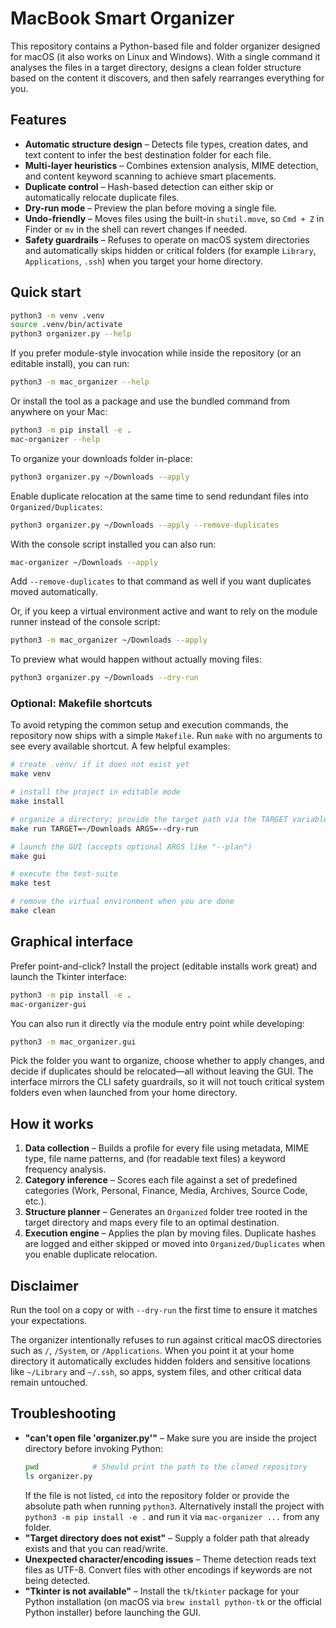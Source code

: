 # MacBook Smart Organizer

This repository contains a Python-based file and folder organizer designed for macOS (it also works on Linux and Windows). With a single command it analyses the files in a target directory, designs a clean folder structure based on the content it discovers, and then safely rearranges everything for you.

## Features

* **Automatic structure design** – Detects file types, creation dates, and text content to infer the best destination folder for each file.
* **Multi-layer heuristics** – Combines extension analysis, MIME detection, and content keyword scanning to achieve smart placements.
* **Duplicate control** – Hash-based detection can either skip or automatically relocate duplicate files.
* **Dry-run mode** – Preview the plan before moving a single file.
* **Undo-friendly** – Moves files using the built-in `shutil.move`, so `Cmd + Z` in Finder or `mv` in the shell can revert changes if needed.
* **Safety guardrails** – Refuses to operate on macOS system directories and automatically skips hidden or critical folders (for example `Library`, `Applications`, `.ssh`) when you target your home directory.

## Quick start

```bash
python3 -m venv .venv
source .venv/bin/activate
python3 organizer.py --help
```

If you prefer module-style invocation while inside the repository (or an editable install), you can run:

```bash
python3 -m mac_organizer --help
```

Or install the tool as a package and use the bundled command from anywhere on your Mac:

```bash
python3 -m pip install -e .
mac-organizer --help
```

To organize your downloads folder in-place:

```bash
python3 organizer.py ~/Downloads --apply
```

Enable duplicate relocation at the same time to send redundant files into `Organized/Duplicates`:

```bash
python3 organizer.py ~/Downloads --apply --remove-duplicates
```

With the console script installed you can also run:

```bash
mac-organizer ~/Downloads --apply
```

Add `--remove-duplicates` to that command as well if you want duplicates moved automatically.

Or, if you keep a virtual environment active and want to rely on the module runner instead of the console script:

```bash
python3 -m mac_organizer ~/Downloads --apply
```

To preview what would happen without actually moving files:

```bash
python3 organizer.py ~/Downloads --dry-run
```

### Optional: Makefile shortcuts

To avoid retyping the common setup and execution commands, the repository now
ships with a simple `Makefile`. Run `make` with no arguments to see every
available shortcut. A few helpful examples:

```bash
# create .venv/ if it does not exist yet
make venv

# install the project in editable mode
make install

# organize a directory; provide the target path via the TARGET variable
make run TARGET=~/Downloads ARGS=--dry-run

# launch the GUI (accepts optional ARGS like "--plan")
make gui

# execute the test-suite
make test

# remove the virtual environment when you are done
make clean
```

## Graphical interface

Prefer point-and-click? Install the project (editable installs work great) and launch the Tkinter interface:

```bash
python3 -m pip install -e .
mac-organizer-gui
```

You can also run it directly via the module entry point while developing:

```bash
python3 -m mac_organizer.gui
```

Pick the folder you want to organize, choose whether to apply changes, and decide if duplicates should be relocated—all without leaving the GUI. The interface mirrors the CLI safety guardrails, so it will not touch critical system folders even when launched from your home directory.

## How it works

1. **Data collection** – Builds a profile for every file using metadata, MIME type, file name patterns, and (for readable text files) a keyword frequency analysis.
2. **Category inference** – Scores each file against a set of predefined categories (Work, Personal, Finance, Media, Archives, Source Code, etc.).
3. **Structure planner** – Generates an `Organized` folder tree rooted in the target directory and maps every file to an optimal destination.
4. **Execution engine** – Applies the plan by moving files. Duplicate hashes are logged and either skipped or moved into `Organized/Duplicates` when you enable duplicate relocation.

## Disclaimer

Run the tool on a copy or with `--dry-run` the first time to ensure it matches your expectations.

The organizer intentionally refuses to run against critical macOS directories such as `/`, `/System`, or `/Applications`. When you point it at your home directory it automatically excludes hidden folders and sensitive locations like `~/Library` and `~/.ssh`, so apps, system files, and other critical data remain untouched.

## Troubleshooting

* **"can't open file 'organizer.py'"** – Make sure you are inside the project directory before invoking Python:
  ```bash
  pwd            # Should print the path to the cloned repository
  ls organizer.py
  ```
  If the file is not listed, `cd` into the repository folder or provide the absolute path when running `python3`.
  Alternatively install the project with `python3 -m pip install -e .` and run it via `mac-organizer ...` from any folder.
* **"Target directory does not exist"** – Supply a folder path that already exists and that you can read/write.
* **Unexpected character/encoding issues** – Theme detection reads text files as UTF-8. Convert files with other encodings if keywords are not being detected.
* **"Tkinter is not available"** – Install the `tk`/`tkinter` package for your Python installation (on macOS via `brew install python-tk` or the official Python installer) before launching the GUI.
